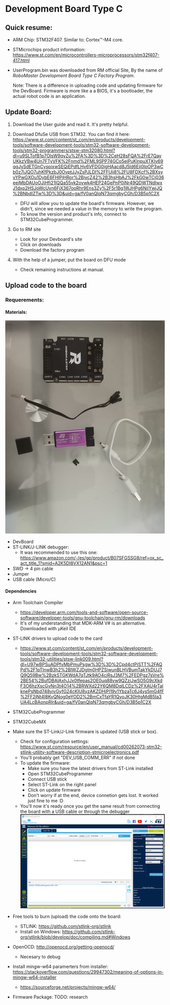 # Development Board Type C

## Quick resume:

* ARM Chip: STM32F407. Similar to: Cortex™-M4 core.
* STMicrochips product information: https://www.st.com/en/microcontrollers-microprocessors/stm32f407-417.html
* UserProgram.bin was downloaded from RM official Site, By the name of *RoboMaster Development Board Type C Factory Program*.

    Note: There is a difference in uploading code and updating firmware for the DevBoard. Firmware is more like a a BIOS, it's a bootloader, the actual robot code is an application. 

## Update Board:
1. Download the User guide and read it. It's pretty helpful.
2. Download DfuSe USB from STM32. You can find it here: https://www.st.com/content/st_com/en/products/development-tools/software-development-tools/stm32-software-development-tools/stm32-programmers/stsw-stm32080.html?dl=u9SLTofB1p7OIsW9qyZu%2FA%3D%3D%2CeH28sFQA%2FrE7QayUKkzVBw4Un7FTyVFK%2Fnmd%2FML9SPP74GCo5eiPuKlnpuXTKIv69qqJySdETGnCyspixwSEQiEPdfLHv6VFDG0igHAacd8J5ld6Eji0IpOP3wCb0z7iJQO7uhKfPkzbJ0OvptJJyZsPJLDI%2FFUij8%2FU8FDXcf%2BXsyvYPwGXOu1DybE6FHlPjHRor%2BiycZ42%2B3hsHbAJ%2FkG0wTCj036eejMbDAUoOJiHfi21IQQa55vk2oywk4HEP24GePnP0iNr49QDWTNdIwxJ1dxp2HSJoWcUvn6FjX367ooRhr9Ens3Zy%2F5r1Bg1WJHPg6NilYwjJQ%2BNbdIZTw%3D%3D&uid=ga/fV0anQlqN73qmgbyCGh/D3B5p1C2X
    * DFU will allow you to update the board's firmware. However, we didn't, since we needed a value in the memory to write the program. 
    * To know the version and product's info, connect to STM32CubeProgrammer.

3. Go to RM site
    * Look for your Devboard's site
    * Click on downloads
    * Download the factory program

4. With the help of a jumper, put the board on DFU mode
    * Check remaining instructions at manual.


## Upload code to the board

### Requerements:

#### Materials:

<img src="img/materials.jpeg"
     alt="Materials" />

* DevBoard
* ST-LINK/J-LINK debugger: 
    * It was recommended to use this one: https://www.amazon.com/-/es/gp/product/B07SFGSSG8/ref=ox_sc_act_title_1?smid=A2K5DI8VX12AN1&psc=1 
* SWD -> 4 pin cable
* Jumper
* USB cable (Micro/C)

#### Dependencies
* Arm Toolchain Compiler
    * https://developer.arm.com/tools-and-software/open-source-software/developer-tools/gnu-toolchain/gnu-rm/downloads
    * It's of my understanding that MDK-ARM V# is an alternative. Downloaded with µKeil IDE

* ST-LINK drivers to upload code to the card
    * https://www.st.com/content/st_com/en/products/development-tools/software-development-tools/stm32-software-development-tools/stm32-utilities/stsw-link009.html?dl=U97wBPSuADPfvMbPmuPsgw%3D%3D%2Cpd4ctPjSTT%2FAQPd%2F1pTlnwB3h2%2BlWZJDglm0HPZSiwunBLHVBumTakYkDUJ7Q9Q59Bw%2BzkSTGKWdA7qTJtk9AO4cjRsJ3M7%2FEDPgz7sVre%2BE54%2BufDBAlAxhJJx0tfepas2OE0uq88vw9QZziJwSO5G9cXkdF3O6hzXscGvNn3t4O14%2BRWXd22Y6QM8DqILCDz%2FXAU4rTalknePsNbd748yivGyfG24cKIU8yzAKZDHjPl19v1YbzaTc6J4ys5mG4fF%2FF2jNt4I8KvQNog0eYOD2%2BmCxTfaYR1QyoJK30HtgMdB5Ia3UA4LcBAonpRIr&uid=ga/fV0anQlqN73qmgbyCGh/D3B5p1C2X

* STM32CubeProgrammer
* STM32CubeMX

* Make sure the ST-Link/J-Link firmware is updated  (USB stick or box). 
    * Check for configuration settings: https://www.st.com/resource/en/user_manual/cd00262073-stm32-stlink-utility-software-description-stmicroelectronics.pdf
    * You'll probably get "DEV_USB_COMM_ERR" if not done
    * To update the firmware:
        * Make sure you have the latest drivers from ST-Link installed
        * Open STM32CubeProgrammer
        * Connect USB stick
        * Select ST-Link on the right panel
        * Click on update firmware
        * Don't worry if at the end, device connetion gets lost. It worked just fine to me :D
    * You'll now it's ready once you get the same result from connecting the board with a USB cable or through the debugger
<img src="img/cap4.png"
     alt="STM32CubeProgrammer view" />
* Free tools to burn (upload) the code onto the board:
    * STLINK: https://github.com/stlink-org/stlink
    * Install on Windows: https://github.com/stlink-org/stlink/blob/develop/doc/compiling.md#Windows

* OpenOCD: http://openocd.org/getting-openocd/ 
    * Necesary to debug

* Install mingw-w64 paramerters from installer: https://stackoverflow.com/questions/29947302/meaning-of-options-in-mingw-w64-installer
    * https://sourceforge.net/projects/mingw-w64/

* Firmware Package: TODO: research